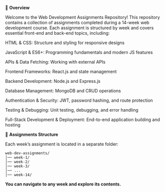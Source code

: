 📌 **Overview**

Welcome to the Web Development Assignments Repository! This repository contains a collection of assignments completed during a 14-week web development course. Each assignment is structured by week and covers essential front-end and back-end topics, including:

HTML & CSS: Structure and styling for responsive designs

JavaScript & ES6+: Programming fundamentals and modern JS features

APIs & Data Fetching: Working with external APIs

Frontend Frameworks: React.js and state management

Backend Development: Node.js and Express.js

Database Management: MongoDB and CRUD operations

Authentication & Security: JWT, password hashing, and route protection

Testing & Debugging: Unit testing, debugging, and error handling

Full-Stack Development & Deployment: End-to-end application building and hosting

📂 **Assignments Structure**

Each week’s assignment is located in a separate folder:
```
web-dev-assignments/
│── week-1/
│── week-2/
│── week-3/
│── ...
│── week-14/
```

**You can navigate to any week and explore its contents.**
